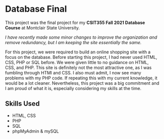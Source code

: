 # Database Final
This project was the final project for my **CSIT355 Fall 2021 Database Course** at Montclair State University. 

*I have recently made some minor changes to improve the organization and remove redundancy, but I am keeping the site essentially the same.*

For this project, we were required to build an online shopping site with a focus on the database. Before starting this project, I had never used HTML, CSS, PHP or SQL before. We were given little to no guidance on HTML, CSS, and PHP. This site is definitely not the most attractive one, as I was fumbling through HTMl and CSS. I also must admit, I now see many problems with my PHP code. If repeating this with my current knowledge, it would be a lot cleaner. Nevertheless, this project was a big commitment and I am proud of what it is, especially considering my skills at the time.

## Skills Used
- HTML, CSS
- PHP
- SQL 
- phpMyAdmin & mySQL 
